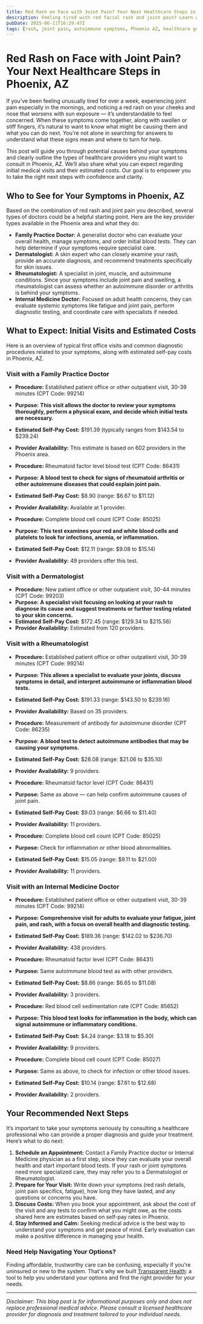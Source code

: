 ```yaml
---
title: Red Rash on Face with Joint Pain? Your Next Healthcare Steps in Phoenix, AZ
description: Feeling tired with red facial rash and joint pain? Learn who to see and what initial visit costs might be in Phoenix, AZ.
pubDate: 2025-06-11T16:29:47Z
tags: [rash, joint pain, autoimmune symptoms, Phoenix AZ, healthcare guidance, cost transparency]
---
```


# Red Rash on Face with Joint Pain? Your Next Healthcare Steps in Phoenix, AZ

If you’ve been feeling unusually tired for over a week, experiencing joint pain especially in the mornings, and noticing a red rash on your cheeks and nose that worsens with sun exposure — it’s understandable to feel concerned. When these symptoms come together, along with swollen or stiff fingers, it’s natural to want to know what might be causing them and what you can do next. You're not alone in searching for answers to understand what these signs mean and where to turn for help.

This post will guide you through potential causes behind your symptoms and clearly outline the types of healthcare providers you might want to consult in Phoenix, AZ. We’ll also share what you can expect regarding initial medical visits and their estimated costs. Our goal is to empower you to take the right next steps with confidence and clarity.

## Who to See for Your Symptoms in Phoenix, AZ

Based on the combination of red rash and joint pain you described, several types of doctors could be a helpful starting point. Here are the key provider types available in the Phoenix area and what they do:

- **Family Practice Doctor:** A generalist doctor who can evaluate your overall health, manage symptoms, and order initial blood tests. They can help determine if your symptoms require specialist care.
- **Dermatologist:** A skin expert who can closely examine your rash, provide an accurate diagnosis, and recommend treatments specifically for skin issues.
- **Rheumatologist:** A specialist in joint, muscle, and autoimmune conditions. Since your symptoms include joint pain and swelling, a rheumatologist can assess whether an autoimmune disorder or arthritis is behind your symptoms.
- **Internal Medicine Doctor:** Focused on adult health concerns, they can evaluate systemic symptoms like fatigue and joint pain, perform diagnostic testing, and coordinate care with specialists if needed.

## What to Expect: Initial Visits and Estimated Costs

Here is an overview of typical first office visits and common diagnostic procedures related to your symptoms, along with estimated self-pay costs in Phoenix, AZ.

### Visit with a Family Practice Doctor

- **Procedure:** Established patient office or other outpatient visit, 30-39 minutes (CPT Code: 99214)  
- **Purpose:** **This visit allows the doctor to review your symptoms thoroughly, perform a physical exam, and decide which initial tests are necessary.**  
- **Estimated Self-Pay Cost:** $191.39 (typically ranges from $143.54 to $239.24)  
- **Provider Availability:** This estimate is based on 602 providers in the Phoenix area.

- **Procedure:** Rheumatoid factor level blood test (CPT Code: 86431)  
- **Purpose:** **A blood test to check for signs of rheumatoid arthritis or other autoimmune diseases that could explain joint pain.**  
- **Estimated Self-Pay Cost:** $8.90 (range: $6.67 to $11.12)  
- **Provider Availability:** Available at 1 provider.

- **Procedure:** Complete blood cell count (CPT Code: 85025)  
- **Purpose:** **This test examines your red and white blood cells and platelets to look for infections, anemia, or inflammation.**  
- **Estimated Self-Pay Cost:** $12.11 (range: $9.08 to $15.14)  
- **Provider Availability:** 49 providers offer this test.

### Visit with a Dermatologist

- **Procedure:** New patient office or other outpatient visit, 30-44 minutes (CPT Code: 99203)  
- **Purpose:** **A specialist visit focusing on looking at your rash to diagnose its cause and suggest treatments or further testing related to your skin concerns.**  
- **Estimated Self-Pay Cost:** $172.45 (range: $129.34 to $215.56)  
- **Provider Availability:** Estimated from 120 providers.

### Visit with a Rheumatologist

- **Procedure:** Established patient office or other outpatient visit, 30-39 minutes (CPT Code: 99214)  
- **Purpose:** **This allows a specialist to evaluate your joints, discuss symptoms in detail, and interpret autoimmune or inflammation blood tests.**  
- **Estimated Self-Pay Cost:** $191.33 (range: $143.50 to $239.16)  
- **Provider Availability:** Based on 35 providers.

- **Procedure:** Measurement of antibody for autoimmune disorder (CPT Code: 86235)  
- **Purpose:** **A blood test to detect autoimmune antibodies that may be causing your symptoms.**  
- **Estimated Self-Pay Cost:** $28.08 (range: $21.06 to $35.10)  
- **Provider Availability:** 9 providers.

- **Procedure:** Rheumatoid factor level (CPT Code: 86431)  
- **Purpose:** Same as above — can help confirm autoimmune causes of joint pain.  
- **Estimated Self-Pay Cost:** $9.03 (range: $6.66 to $11.40)  
- **Provider Availability:** 11 providers.

- **Procedure:** Complete blood cell count (CPT Code: 85025)  
- **Purpose:** Check for inflammation or other blood abnormalities.  
- **Estimated Self-Pay Cost:** $15.05 (range: $9.11 to $21.00)  
- **Provider Availability:** 11 providers.

### Visit with an Internal Medicine Doctor

- **Procedure:** Established patient office or other outpatient visit, 30-39 minutes (CPT Code: 99214)  
- **Purpose:** **Comprehensive visit for adults to evaluate your fatigue, joint pain, and rash, with a focus on overall health and diagnostic testing.**  
- **Estimated Self-Pay Cost:** $189.36 (range: $142.02 to $236.70)  
- **Provider Availability:** 438 providers.

- **Procedure:** Rheumatoid factor level (CPT Code: 86431)  
- **Purpose:** Same autoimmune blood test as with other providers.  
- **Estimated Self-Pay Cost:** $8.86 (range: $6.65 to $11.08)  
- **Provider Availability:** 3 providers.

- **Procedure:** Red blood cell sedimentation rate (CPT Code: 85652)  
- **Purpose:** **This blood test looks for inflammation in the body, which can signal autoimmune or inflammatory conditions.**  
- **Estimated Self-Pay Cost:** $4.24 (range: $3.18 to $5.30)  
- **Provider Availability:** 9 providers.

- **Procedure:** Complete blood cell count (CPT Code: 85027)  
- **Purpose:** Same as above, to check for infection or other blood issues.  
- **Estimated Self-Pay Cost:** $10.14 (range: $7.61 to $12.68)  
- **Provider Availability:** 2 providers.

## Your Recommended Next Steps

It’s important to take your symptoms seriously by consulting a healthcare professional who can provide a proper diagnosis and guide your treatment. Here’s what to do next:

1. **Schedule an Appointment:** Contact a Family Practice doctor or Internal Medicine physician as a first step, since they can evaluate your overall health and start important blood tests. If your rash or joint symptoms need more specialized care, they may refer you to a Dermatologist or Rheumatologist.
2. **Prepare for Your Visit:** Write down your symptoms (red rash details, joint pain specifics, fatigue), how long they have lasted, and any questions or concerns you have.
3. **Discuss Costs:** When you book your appointment, ask about the cost of the visit and any tests to confirm what you might owe, as the costs shared here are estimates based on self-pay rates in Phoenix.
4. **Stay Informed and Calm:** Seeking medical advice is the best way to understand your symptoms and get peace of mind. Early evaluation can make a positive difference in managing your health.

### Need Help Navigating Your Options?

Finding affordable, trustworthy care can be confusing, especially if you're uninsured or new to the system. That's why we built [Transparent Health](https://transparenthealth.ai): a tool to help you understand your options and find the right provider for your needs. 

---

*Disclaimer: This blog post is for informational purposes only and does not replace professional medical advice. Please consult a licensed healthcare provider for diagnosis and treatment tailored to your individual needs.*